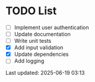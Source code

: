 # TODO List

- [ ] Implement user authentication
- [ ] Update documentation
- [ ] Write unit tests
- [x] Add input validation
- [x] Update dependencies
- [ ] Add logging

Last updated: 2025-06-19 03:13
